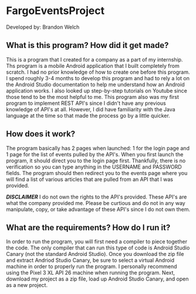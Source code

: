 # FargoEventsProject

Developed by: Brandon Welch

What is this program? How did it get made?
------------------------------------------

This is a program that I created for a company as a part of my internship.
Ths program is a mobile Android application that I built completely from scratch.
I had no prior knowledge of how to create one before this program. 
I spend roughly 3-4 months to develop this program and had to rely a lot on the Android Studio documentation to help me understand how an Android application works.
I also looked up step-by-step tutorials on Youtube since those tend to be the most helpful to me.
This program also was my first program to implement REST API's since I didn't have any previous knowledge of API's at all.
However, I did have familiarity with the Java language at the time so that made the process go by a little quicker.

How does it work?
-----------------

The program basically has 2 pages when launched: 1 for the login page and 1 page for the list of events pulled by the API's.
When you first launch the program, it should direct you to the login page first.
Thankfully, there is no verification so you can type anything in the USERNAME and PASSWORD fields.
The program should then redirect you to the events page where you will find a list of various articles that are pulled from an API that I was provided.

***DISCLAIMER*** I do not own the rights to the API's provided.
These API's are what the company provided me.
Please be curtious and do not in any way manipulate, copy, or take advantage of these API's since I do not own them.

What are the requirements? How do I run it?
-------------------------------------------

In order to run the program, you will first need a compiler to piece together the code.
The only compiler that can run this type of code is Android Studio Canary (not the standard Android Studio).
Once you download the zip file and extract Andriod Studio Canary, be sure to select a virtual Android machine in order to properly run the program.
I personally recommend using the Pixel 3 XL API 26 machine when running the program.
Next, download my project as a zip file, load up Android Studio Canary, and open as a new project.

